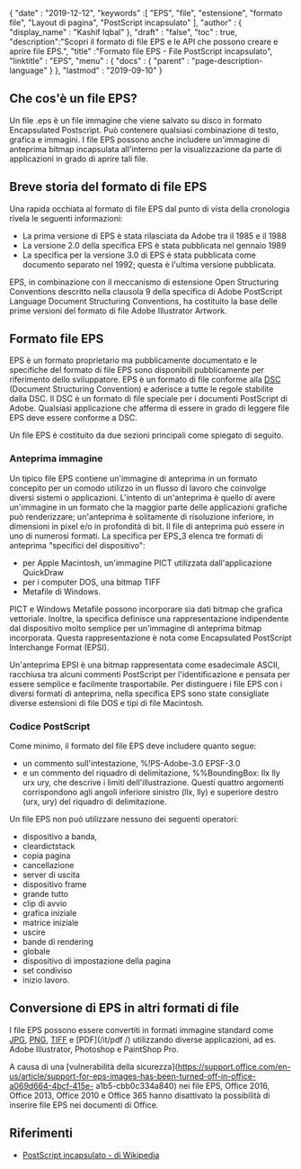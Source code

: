 {
  "date" : "2019-12-12",
  "keywords" :[ "EPS", "file", "estensione", "formato file", "Layout di pagina", "PostScript incapsulato" ],
  "author" : {
    "display_name" : "Kashif Iqbal"
},
  "draft" : "false",
  "toc" : true,
  "description":"Scopri il formato di file EPS e le API che possono creare e aprire file EPS.",
  "title" :"Formato file EPS - File PostScript incapsulato",
  "linktitle" : "EPS",
  "menu" : {
    "docs" : {
      "parent" : "page-description-language"
}
},
  "lastmod" : "2019-09-10"
}

## Che cos'è un file EPS?

Un file .eps è un file immagine che viene salvato su disco in formato Encapsulated Postscript. Può contenere qualsiasi combinazione di testo, grafica e immagini. I file EPS possono anche includere un'immagine di anteprima bitmap incapsulata all'interno per la visualizzazione da parte di applicazioni in grado di aprire tali file.

## Breve storia del formato di file EPS

Una rapida occhiata al formato di file EPS dal punto di vista della cronologia rivela le seguenti informazioni:

* La prima versione di EPS è stata rilasciata da Adobe tra il 1985 e il 1988
* La versione 2.0 della specifica EPS è stata pubblicata nel gennaio 1989
* La specifica per la versione 3.0 di EPS è stata pubblicata come documento separato nel 1992; questa è l'ultima versione pubblicata.

EPS, in combinazione con il meccanismo di estensione Open Structuring Conventions descritto nella clausola 9 della specifica di Adobe PostScript Language Document Structuring Conventions, ha costituito la base delle prime versioni del formato di file Adobe Illustrator Artwork.

## Formato file EPS

EPS è un formato proprietario ma pubblicamente documentato e le specifiche del formato di file EPS sono disponibili pubblicamente per riferimento dello sviluppatore. EPS è un formato di file conforme alla [DSC](https://en.wikipedia.org/wiki/Document_Structuring_Conventions) (Document Structuring Convention) e aderisce a tutte le regole stabilite dalla DSC. Il DSC è un formato di file speciale per i documenti PostScript di Adobe. Qualsiasi applicazione che afferma di essere in grado di leggere file EPS deve essere conforme a DSC.

Un file EPS è costituito da due sezioni principali come spiegato di seguito.

### Anteprima immagine ###

Un tipico file EPS contiene un'immagine di anteprima in un formato concepito per un comodo utilizzo in un flusso di lavoro che coinvolge diversi sistemi o applicazioni. L'intento di un'anteprima è quello di avere un'immagine in un formato che la maggior parte delle applicazioni grafiche può renderizzare; un'anteprima è solitamente di risoluzione inferiore, in dimensioni in pixel e/o in profondità di bit. Il file di anteprima può essere in uno di numerosi formati. La specifica per EPS_3 elenca tre formati di anteprima "specifici del dispositivo":

* per Apple Macintosh, un'immagine PICT utilizzata dall'applicazione QuickDraw
* per i computer DOS, una bitmap TIFF
* Metafile di Windows.

PICT e Windows Metafile possono incorporare sia dati bitmap che grafica vettoriale. Inoltre, la specifica definisce una rappresentazione indipendente dal dispositivo molto semplice per un'immagine di anteprima bitmap incorporata. Questa rappresentazione è nota come Encapsulated PostScript Interchange Format (EPSI).

Un'anteprima EPSI è una bitmap rappresentata come esadecimale ASCII, racchiusa tra alcuni commenti PostScript per l'identificazione e pensata per essere semplice e facilmente trasportabile. Per distinguere i file EPS con i diversi formati di anteprima, nella specifica EPS sono state consigliate diverse estensioni di file DOS e tipi di file Macintosh.

### Codice PostScript

Come minimo, il formato del file EPS deve includere quanto segue:

* un commento sull'intestazione, %!PS-Adobe-3.0 EPSF-3.0
* e un commento del riquadro di delimitazione, %%BoundingBox: llx lly urx ury, che descrive i limiti dell'illustrazione. Questi quattro argomenti corrispondono agli angoli inferiore sinistro (llx, lly) e superiore destro (urx, ury) del riquadro di delimitazione.

Un file EPS non può utilizzare nessuno dei seguenti operatori:

* dispositivo a banda,
* cleardictstack
* copia pagina
* cancellazione
* server di uscita
* dispositivo frame
* grande tutto
* clip di avvio
* grafica iniziale
* matrice iniziale
* uscire
* bande di rendering
* globale
* dispositivo di impostazione della pagina
* set condiviso
* inizio lavoro.

## Conversione di EPS in altri formati di file

I file EPS possono essere convertiti in formati immagine standard come [JPG](/it/image/jpeg/), [PNG](/it/image/png/), [TIFF](/it/image/tiff/) e [PDF](/it/pdf /) utilizzando diverse applicazioni, ad es. Adobe Illustrator, Photoshop e PaintShop Pro.

A causa di una [vulnerabilità della sicurezza](https://support.office.com/en-us/article/support-for-eps-images-has-been-turned-off-in-office-a069d664-4bcf-415e- a1b5-cbb0c334a840) nei file EPS, Office 2016, Office 2013, Office 2010 e Office 365 hanno disattivato la possibilità di inserire file EPS nei documenti di Office.

## Riferimenti

* [PostScript incapsulato - di Wikipedia](https://en.wikipedia.org/wiki/PostScript_incapsulato)

